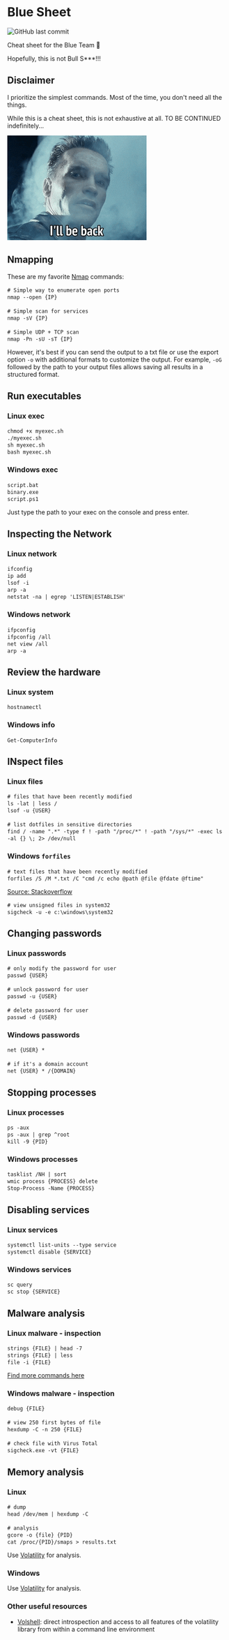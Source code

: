 # Blue Sheet

![GitHub last commit](https://img.shields.io/github/last-commit/jmau111-org/blue_sheet?label=last%20update%3A)

Cheat sheet for the Blue Team 🧢

Hopefully, this is not Bull S***!!!

## Disclaimer

I prioritize the simplest commands. Most of the time, you don't need all the things.

While this is a cheat sheet, this is not exhaustive at all. TO BE CONTINUED indefinitely...

![](beback.gif)

## Nmapping

These are my favorite [Nmap](https://nmap.org/) commands:

```
# Simple way to enumerate open ports
nmap --open {IP}

# Simple scan for services
nmap -sV {IP}

# Simple UDP + TCP scan
nmap -Pn -sU -sT {IP}
```

However, it's best if you can send the output to a txt file or use the export option `-o` with additional formats to customize the output. For example, `-oG` followed by the path to your output files allows saving all results in a structured format.

## Run executables

### Linux exec

```
chmod +x myexec.sh
./myexec.sh
sh myexec.sh
bash myexec.sh
```

### Windows exec

```
script.bat
binary.exe
script.ps1
```

Just type the path to your exec on the console and press enter.

## Inspecting the Network

### Linux network

```
ifconfig
ip add
lsof -i
arp -a
netstat -na | egrep 'LISTEN|ESTABLISH'
```

### Windows network

```
ifpconfig
ifpconfig /all
net view /all
arp -a 
```

## Review the hardware

### Linux system

```
hostnamectl
```

### Windows info

```
Get-ComputerInfo
```

## INspect files

### Linux files

```
# files that have been recently modified
ls -lat | less /
lsof -u {USER}

# list dotfiles in sensitive directories
find / -name ".*" -type f ! -path "/proc/*" ! -path "/sys/*" -exec ls -al {} \; 2> /dev/null
```

### Windows `forfiles`

```
# text files that have been recently modified
forfiles /S /M *.txt /C "cmd /c echo @path @file @fdate @ftime"
```

[Source: Stackoverflow](https://stackoverflow.com/a/30321221)

```
# view unsigned files in system32
sigcheck -u -e c:\windows\system32
```

## Changing passwords

### Linux passwords

```
# only modify the password for user
passwd {USER}

# unlock password for user
passwd -u {USER}

# delete password for user
passwd -d {USER}
```

### Windows passwords

```
net {USER} *

# if it's a domain account
net {USER} * /{DOMAIN}
```

## Stopping processes

### Linux processes

```
ps -aux
ps -aux | grep ^root
kill -9 {PID}
```

### Windows processes

```
tasklist /NH | sort
wmic process {PROCESS} delete
Stop-Process -Name {PROCESS}
```

## Disabling services

### Linux services

```
systemctl list-units --type service
systemctl disable {SERVICE}
```

### Windows services

```
sc query
sc stop {SERVICE}
```

## Malware analysis

### Linux malware - inspection

```
strings {FILE} | head -7
strings {FILE} | less
file -i {FILE}
```

[Find more commands here](https://raw.githubusercontent.com/jmau111-org/checkmyfile/main/checkmyfile)

### Windows malware - inspection

```
debug {FILE}

# view 250 first bytes of file
hexdump -C -n 250 {FILE}

# check file with Virus Total
sigcheck.exe -vt {FILE}
```

## Memory analysis

### Linux

```
# dump
head /dev/mem | hexdump -C

# analysis
gcore -o {file} {PID}
cat /proc/{PID}/smaps > results.txt
```

Use [Volatility](https://volatility3.readthedocs.io) for analysis.

### Windows

Use [Volatility](https://volatility3.readthedocs.io) for analysis.

### Other useful resources

* [Volshell](https://volatility3.readthedocs.io/en/latest/volshell.html): direct introspection and access to all features of the volatility library from within a command line environment
